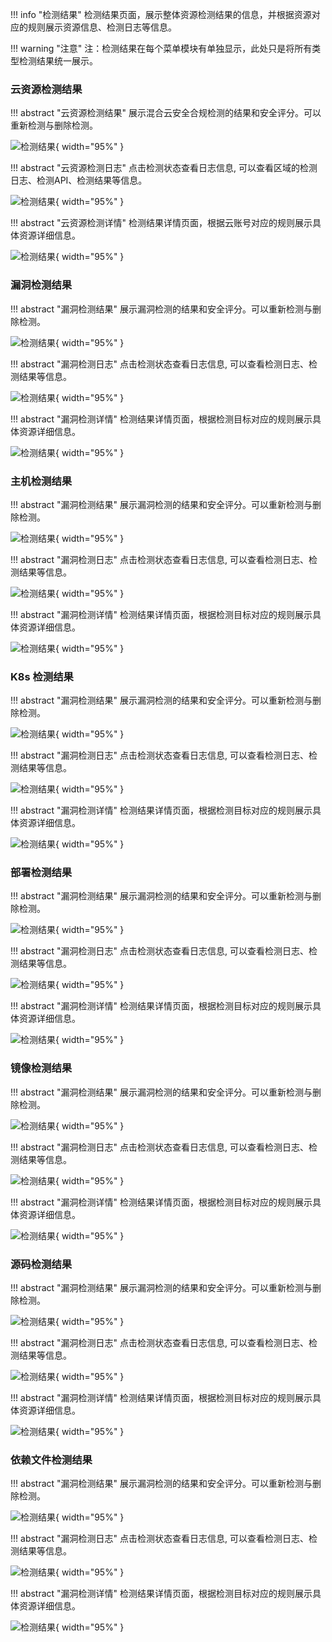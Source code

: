 !!! info "检测结果"
    检测结果页面，展示整体资源检测结果的信息，并根据资源对应的规则展示资源信息、检测日志等信息。

!!! warning "注意"
    注：检测结果在每个菜单模块有单独显示，此处只是将所有类型检测结果统一展示。

### 云资源检测结果

!!! abstract "云资源检测结果"
    展示混合云安全合规检测的结果和安全评分。可以重新检测与删除检测。

![检测结果](../img/user/resource.png){ width="95%" }

!!! abstract "云资源检测日志"
    点击检测状态查看日志信息, 可以查看区域的检测日志、检测API、检测结果等信息。

![检测结果](../img/user/resource_log.png){ width="95%" }

!!! abstract "云资源检测详情"
    检测结果详情页面，根据云账号对应的规则展示具体资源详细信息。

![检测结果](../img/user/resource2.png){ width="95%" }

### 漏洞检测结果

!!! abstract "漏洞检测结果"
    展示漏洞检测的结果和安全评分。可以重新检测与删除检测。

![检测结果](../img/user/resource.png){ width="95%" }

!!! abstract "漏洞检测日志"
    点击检测状态查看日志信息, 可以查看检测日志、检测结果等信息。

![检测结果](../img/user/resource.png){ width="95%" }

!!! abstract "漏洞检测详情"
    检测结果详情页面，根据检测目标对应的规则展示具体资源详细信息。

![检测结果](../img/user/resource.png){ width="95%" }

### 主机检测结果

!!! abstract "漏洞检测结果"
展示漏洞检测的结果和安全评分。可以重新检测与删除检测。

![检测结果](../img/user/resource.png){ width="95%" }

!!! abstract "漏洞检测日志"
点击检测状态查看日志信息, 可以查看检测日志、检测结果等信息。

![检测结果](../img/user/resource.png){ width="95%" }

!!! abstract "漏洞检测详情"
检测结果详情页面，根据检测目标对应的规则展示具体资源详细信息。

![检测结果](../img/user/resource.png){ width="95%" }

### K8s 检测结果

!!! abstract "漏洞检测结果"
展示漏洞检测的结果和安全评分。可以重新检测与删除检测。

![检测结果](../img/user/resource.png){ width="95%" }

!!! abstract "漏洞检测日志"
点击检测状态查看日志信息, 可以查看检测日志、检测结果等信息。

![检测结果](../img/user/resource.png){ width="95%" }

!!! abstract "漏洞检测详情"
检测结果详情页面，根据检测目标对应的规则展示具体资源详细信息。

![检测结果](../img/user/resource.png){ width="95%" }

### 部署检测结果

!!! abstract "漏洞检测结果"
展示漏洞检测的结果和安全评分。可以重新检测与删除检测。

![检测结果](../img/user/resource.png){ width="95%" }

!!! abstract "漏洞检测日志"
点击检测状态查看日志信息, 可以查看检测日志、检测结果等信息。

![检测结果](../img/user/resource.png){ width="95%" }

!!! abstract "漏洞检测详情"
检测结果详情页面，根据检测目标对应的规则展示具体资源详细信息。

![检测结果](../img/user/resource.png){ width="95%" }

### 镜像检测结果

!!! abstract "漏洞检测结果"
展示漏洞检测的结果和安全评分。可以重新检测与删除检测。

![检测结果](../img/user/resource.png){ width="95%" }

!!! abstract "漏洞检测日志"
点击检测状态查看日志信息, 可以查看检测日志、检测结果等信息。

![检测结果](../img/user/resource.png){ width="95%" }

!!! abstract "漏洞检测详情"
检测结果详情页面，根据检测目标对应的规则展示具体资源详细信息。

![检测结果](../img/user/resource.png){ width="95%" }

### 源码检测结果

!!! abstract "漏洞检测结果"
展示漏洞检测的结果和安全评分。可以重新检测与删除检测。

![检测结果](../img/user/resource.png){ width="95%" }

!!! abstract "漏洞检测日志"
点击检测状态查看日志信息, 可以查看检测日志、检测结果等信息。

![检测结果](../img/user/resource.png){ width="95%" }

!!! abstract "漏洞检测详情"
检测结果详情页面，根据检测目标对应的规则展示具体资源详细信息。

![检测结果](../img/user/resource.png){ width="95%" }

### 依赖文件检测结果

!!! abstract "漏洞检测结果"
展示漏洞检测的结果和安全评分。可以重新检测与删除检测。

![检测结果](../img/user/resource.png){ width="95%" }

!!! abstract "漏洞检测日志"
点击检测状态查看日志信息, 可以查看检测日志、检测结果等信息。

![检测结果](../img/user/resource.png){ width="95%" }

!!! abstract "漏洞检测详情"
检测结果详情页面，根据检测目标对应的规则展示具体资源详细信息。

![检测结果](../img/user/resource.png){ width="95%" }
